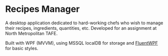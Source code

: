 # Recipes Manager
A desktop application dedicated to hard-working chefs who wish to manage their recipes, ingredients, quantities, etc. Developed for an assignment at North Metropolitan TAFE.

Built with WPF (MVVM), using MSSQL localDB for storage and [FluentWPF](https://github.com/sourcechord/FluentWPF "FluentWPF") for basic styles.